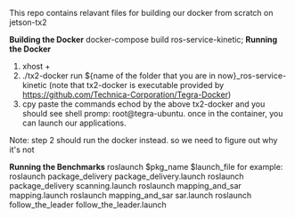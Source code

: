 This repo contains relavant files for building our docker from scratch on jetson-tx2

**Building the Docker**
    docker-compose build ros-service-kinetic; 
**Running the Docker**
  1. xhost +
  2. ./tx2-docker run ${name of the folder that you are in now}_ros-service-kinetic (note that tx2-docker is executable provided by https://github.com/Technica-Corporation/Tegra-Docker)
  3. cpy paste the commands echod by the above tx2-docker and you should see shell promp:
    root@tegra-ubuntu. once in the container, you can launch our applications.

Note: step 2 should run the docker instead. so we need to figure out why it's not

**Running the Benchmarks**
roslaunch $pkg_name $launch_file 
for example:
    roslaunch package_delivery package_delivery.launch 
    roslaunch package_delivery scanning.launch 
    roslaunch mapping_and_sar mapping.launch 
    roslaunch mapping_and_sar sar.launch 
    roslaunch follow_the_leader follow_the_leader.launch 
